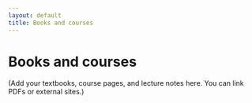```yaml
---
layout: default
title: Books and courses
---
```


# Books and courses

(Add your textbooks, course pages, and lecture notes here. You can link PDFs or external sites.)
